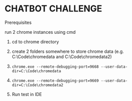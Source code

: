 # CHATBOT CHALLENGE

Prerequisites

run 2 chrome instances using cmd 

1. cd to chrome directory

2. create 2 folders somewhere to store chrome data (e.g. C:\Code\chromedata and C:\Code\chromedata2)

3. `chrome.exe --remote-debugging-port=9668 --user-data-dir=C:\Code\chromedata`

4. `chrome.exe --remote-debugging-port=9669 --user-data-dir=C:\Code\chromedata2`

5. Run test in IDE
